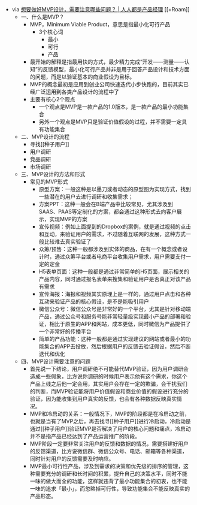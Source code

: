 - via [想要做好MVP设计，需要注意哪些问题？ | 人人都是产品经理](http://www.woshipm.com/pmd/3994223.html) [[+Roam]]
    - 一、什么是MVP？
        - MVP，Minimum Viable Product，意思是指最小化可行产品
            - 3个核心词
                - 最小
                - 可行
                - 产品
        - 最开始的解释是指最用快的方式，最少精力完成“开发——测量——认知”的反馈模型，最小化可行产品并非是用于回答产品设计和技术方面的问题，而是以验证基本的商业假设为目标。
        - MVP的概念最初是应用到创业公司快速迭代小步快跑的，目前其实已经广泛运用到各类产品设计的流程中了
        - 主要有核心2个观点
            - 一个观点是MVP是一款产品的1.0版本，是一款产品的最小功能集合
            - 另外一个观点是MVP只是验证价值假设的过程，并不需要一定具有功能集合
    - 二、MVP设计的流程
        - 寻找[[种子用户]]
        - 用户调研
        - 竞品调研
        - 市场调研
    - 三、MVP设计的方法和形式
        - 常见的MVP形式
            - 原型方案：一般这种是以墨刀或者动态的原型图为实现方式，找到一些潜在的用户去进行调研和收集需求；
            - 方案PPT：这种一般会在B端产品中比较常见，尤其涉及到SAAS、PAAS等定制化的方案，都会通过这种形式去向客户展示，实现MVP的方案
            - 宣传视频：例如上面提到的Dropbox的案例，就是通过视频的点击和互动，来验证用户的需求，不过随着互联网的发展，这种方式一般比较难去真实验证了
            - 众筹/预售：这种一般都涉及到实体的商品，在有一个概念或者设计时，通过众筹平台或者电商平台收集用户需求，用户需要支付一定的定金
            - H5表单页面：这种一般都是通过非常简单的H5页面，展示相关的产品内容，同时通过报名表单来搜集和验证用户是否真正对该产品有需求
            - 宣传海报：海报和视频其实原理上是一样的，通过用户点击和各种互动来验证产品的核心假设，是不是能吸引用户
            - 微信公众号：微信公众号是非常好的一个平台，尤其是针对移动端产品，通过公众号和服务号能非常轻量级实现最小产品的部署和验证，相比于原生的APP和网站，成本更低，同时微信为产品提供了一个非常好的传播平台
            - 简单的产品功能：这种一般都是通过实现建议的网站或者最小的功能集合的APP去投放，然后根据用户的反馈去验证假设，然后不断迭代和优化
    - 四、MVP设计需要注意的问题
        - 首先说一下结论，用户调研绝不可能替代MVP验证，因为用户调研会造成一些假象，比方说你调研的时候用户表示他有这个需求，你这个产品上线之后他一定会用，其实用户会存在一定的欺骗，会干扰我们的判断，而MVP验证能将用户价值假设和商业价值的假设进行充分的验证，因为能收集到用户真实的反馈，也会有各种数据反映真实情况。
        - MVP和冷启动的关系：一般情况下，MVP的阶段都是在冷启动之前，也就是当有了MVP之后，再去找寻[[种子用户]]进行冷启动，冷启动是通过[[种子用户]]验证MVP是否解决了用户的核心问题和痛点，冷启动并不是指产品已经达到了产品运营推广的阶段。
        - MVP阶段一定要非常关注用户的反馈和数据的情况，需要搭建好用户的反馈渠道，比方说微信群、微信公众号、电话、邮箱等各种渠道，同时针对用户的反馈需要及时响应。
        - MVP最小可行性产品，涉及到需求的决策和优先级的排序的管理，这种需要充分的调研和长时间的积累，提升自己的决策水平，同时不能一味的做大而全的功能，这样就违背了最小功能集合的初衷，也不能一味的追求「最小」，而忽略掉可行性，导致功能集合不能反映真实的产品形态。
